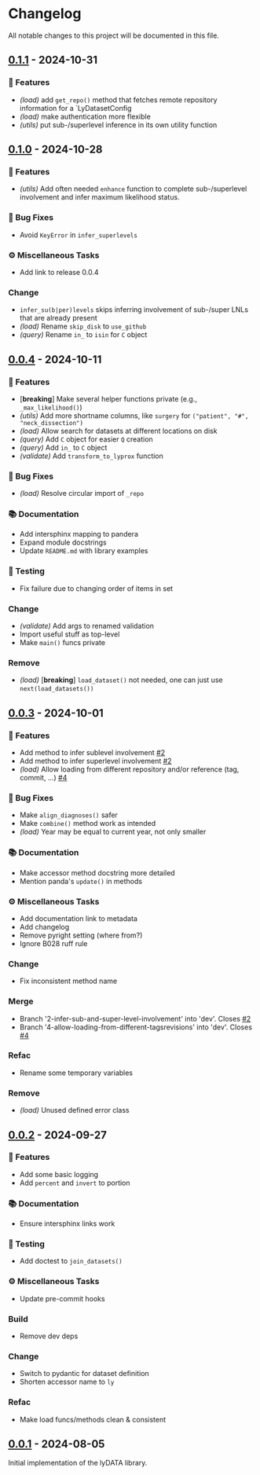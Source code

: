 # Changelog

All notable changes to this project will be documented in this file.

## [0.1.1] - 2024-10-31

### 🚀 Features

- *(load)* add `get_repo()` method that fetches remote repository information for a `LyDatasetConfig
- *(load)* make authentication more flexible
- *(utils)* put sub-/superlevel inference in its own utility function

## [0.1.0] - 2024-10-28

### 🚀 Features

- *(utils)* Add often needed `enhance` function to complete sub-/superlevel involvement and infer maximum likelihood status.

### 🐛 Bug Fixes

- Avoid `KeyError` in `infer_superlevels`

### ⚙️ Miscellaneous Tasks

- Add link to release 0.0.4

### Change

- `infer_su(b|per)levels` skips inferring involvement of sub-/super LNLs that are already present
- *(load)* Rename `skip_disk` to `use_github`
- *(query)* Rename `in_` to `isin` for `C` object

## [0.0.4] - 2024-10-11

### 🚀 Features

- [**breaking**] Make several helper functions private (e.g., `_max_likelihood()`)
- *(utils)* Add more shortname columns, like `surgery` for `("patient", "#", "neck_dissection")`
- *(load)* Allow search for datasets at different locations on disk
- *(query)* Add `C` object for easier `Q` creation
- *(query)* Add `in_` to `C` object
- *(validate)* Add `transform_to_lyprox` function

### 🐛 Bug Fixes

- *(load)* Resolve circular import of `_repo`

### 📚 Documentation

- Add intersphinx mapping to pandera
- Expand module docstrings
- Update `README.md` with library examples

### 🧪 Testing

- Fix failure due to changing order of items in set

### Change

- *(validate)* Add args to renamed validation
- Import useful stuff as top-level
- Make `main()` funcs private

### Remove

- *(load)* [**breaking**] `load_dataset()` not needed, one can just use `next(load_datasets())`

## [0.0.3] - 2024-10-01

### 🚀 Features

- Add method to infer sublevel involvement [#2]
- Add method to infer superlevel involvement [#2]
- *(load)* Allow loading from different repository and/or reference (tag, commit, ...) [#4]

### 🐛 Bug Fixes

- Make `align_diagnoses()` safer
- Make `combine()` method work as intended
- *(load)* Year may be equal to current year, not only smaller

### 📚 Documentation

- Make accessor method docstring more detailed
- Mention panda's `update()` in methods

### ⚙️ Miscellaneous Tasks

- Add documentation link to metadata
- Add changelog
- Remove pyright setting (where from?)
- Ignore B028 ruff rule

### Change

- Fix inconsistent method name

### Merge

- Branch '2-infer-sub-and-super-level-involvement' into 'dev'. Closes [#2]
- Branch '4-allow-loading-from-different-tagsrevisions' into 'dev'. Closes [#4]

### Refac

- Rename some temporary variables

### Remove

- *(load)* Unused defined error class

## [0.0.2] - 2024-09-27

### 🚀 Features

- Add some basic logging
- Add `percent` and `invert` to portion

### 📚 Documentation

- Ensure intersphinx links work

### 🧪 Testing

- Add doctest to `join_datasets()`

### ⚙️ Miscellaneous Tasks

- Update pre-commit hooks

### Build

- Remove dev deps

### Change

- Switch to pydantic for dataset definition
- Shorten accessor name to `ly`

### Refac

- Make load funcs/methods clean & consistent

## [0.0.1] - 2024-08-05

Initial implementation of the lyDATA library.

<!-- generated by git-cliff -->
<!-- markdownlint-disable-file MD024 -->

[0.1.1]: https://github.com/rmnldwg/lydata/compare/0.1.0..0.1.1
[0.1.0]: https://github.com/rmnldwg/lydata/compare/0.0.4..0.1.0
[0.0.4]: https://github.com/rmnldwg/lydata/compare/0.0.3..0.0.4
[0.0.3]: https://github.com/rmnldwg/lydata/compare/0.0.2..0.0.3
[0.0.2]: https://github.com/rmnldwg/lydata/compare/0.0.1..0.0.2
[0.0.1]: https://github.com/rmnldwg/lydata/compare/63b2d867888aa8f583c498ff3fc3f94cdb48765c..0.0.1

[#2]: https://github.com/rmnldwg/lydata/issues/2
[#4]: https://github.com/rmnldwg/lydata/issues/4
